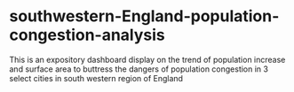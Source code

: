 # southwestern-England-population-congestion-analysis
This is an expository dashboard display on the trend of population increase and surface area to buttress the dangers of population congestion in 3 select cities in south western region of England
